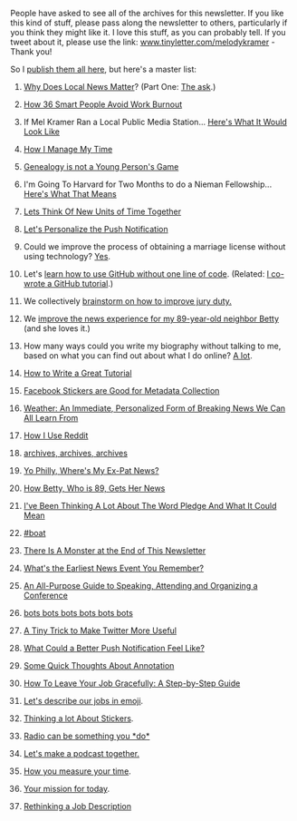 People have asked to see all of the archives for this newsletter. If you like this kind of stuff, please pass along the newsletter to others, particularly if you think they might like it. I love this stuff, as you can probably tell. If you tweet about it, please use the link: www.tinyletter.com/melodykramer - Thank you!


So I [publish them all here](http://melodykramer.github.io/), but here's a master list:


1.  [Why Does Local News Matter](http://melodykramer.github.io/contact/)? (Part One:  [The ask](http://melodykramer.github.io/2015/05/20/whats-the-point-of-local/).)


2.  [How 36 Smart People Avoid Work Burnout](http://melodykramer.github.io/2015/05/18/36-people-explain-how-they-avoid-work-burnout/)


3. If Mel Kramer Ran a Local Public Media Station... [Here's What It Would Look Like](http://melodykramer.github.io/2015/05/14/if-I-ran-a-station/)


4.  [How I Manage My Time ](http://melodykramer.github.io/2015/05/06/how-I-manage-my-time/)


5.  [Genealogy is not a Young Person's Game](http://melodykramer.github.io/2015/05/04/genealogy-is-not-a-young-persons-game/)


6. I'm Going To Harvard for Two Months to do a Nieman Fellowship... [Here's What That Means](http://melodykramer.github.io/2015/05/02/public-media-membership-sprint-one/)


7.  [Lets Think Of New Units of Time Together](http://melodykramer.github.io/2015/04/28/new-units-of-time/)


8.  [Let's Personalize the Push Notification](http://melodykramer.github.io/personalize-the-push/)


9. Could we improve the process of obtaining a marriage license without using technology?  [Yes](http://melodykramer.github.io/2015/05/02/improving-marriage-slightly/).


10. Let's  [learn how to use GitHub without one line of code](http://melodykramer.github.io/2015/04/06/learning-github-without-one-line-of-code/). (Related:  [I co-wrote a GitHub tutorial](https://18f.gsa.gov/2015/03/03/how-to-use-github-and-the-terminal-a-guide/).)


11. We collectively  [brainstorm on how to improve jury duty.](http://melodykramer.github.io/2015/03/22/good-ideas-for-jury-duty/)


12. We  [improve the news experience for my 89-year-old neighbor Betty](http://melodykramer.github.io/2015/03/18/good-news-for-news-for-betty/) (and she loves it.)


13. How many ways could you write my biography without talking to me, based on what you can find out about what I do online?  [A lot](http://melodykramer.github.io/2015/03/13/the-autobiography-of-melody-joy-kramer/).


14.  [How to Write a Great Tutorial ](http://melodykramer.github.io/2015/03/04/how-to-write-a-great-tutorial/)


15.  [Facebook Stickers are Good for Metadata Collection](http://melodykramer.github.io/facebook-stickers-are-smart-for-metadata.md/)


16.  [Weather: An Immediate, Personalized Form of Breaking News We Can All Learn From ](http://melodykramer.github.io/weather-an-immediate-personalized-form-of-breaking-news-we-can-all-learn-from/)


17.  [How I Use Reddit](http://melodykramer.github.io/how-i-use-reddit/)


18.  [archives, archives, archives](http://melodykramer.github.io/archives-archives-archives/)


19.  [Yo Philly, Where's My Ex-Pat News?](http://melodykramer.github.io/yo-philly-wheres-my-ex-pat-news/)


20.  [How Betty, Who is 89, Gets Her News](http://melodykramer.github.io/how-betty-who-is-89-gets-her-news/)


21.  [I've Been Thinking A Lot About The Word Pledge And What It Could Mean](http://melodykramer.github.io/pledge/)


22.  [#boat](http://melodykramer.github.io/boat/)


23.  [There Is A Monster at the End of This Newsletter](http://melodykramer.github.io/2015/01/29/there-is-a-monster-at-the-end-of-this-newsletter/)


24.  [What's the Earliest News Event You Remember? ](http://melodykramer.github.io/2015/01/28/whats-the-earliest-news-event-you-remember/)


25.  [An All-Purpose Guide to Speaking, Attending and Organizing a Conference](https://medium.com/thelist/on-intentionality-public-speaking-and-conferences-2d3af987a7e1)


26.  [bots bots bots bots bots bots ](http://melodykramer.github.io/bots-bots-bots-bots-bots-2/)


27.  [A Tiny Trick to Make Twitter More Useful](http://melodykramer.github.io/a-tiny-trick-to-make-twitter-more-useful/)


28.  [What Could a Better Push Notification Feel Like?](http://melodykramer.github.io/what-does-a-better-push-notification-feel-like/)


29.  [Some Quick Thoughts About Annotation](http://melodykramer.github.io/quick-thoughts-about-annotation/)


30.  [How To Leave Your Job Gracefully: A Step-by-Step Guide](http://melodykramer.github.io/how-to-leave-your-job-gracefully-a-step-by-step-guide/)


31.  [Let's describe our jobs in emoji](https://twitter.com/mkramer/status/593884671647338496).


32.  [Thinking a lot About Stickers](http://melodykramer.github.io/2015/06/04/thinking-a-lot-about-stickers/).


33.  [Radio can be something you \*do\*](http://melodykramer.github.io/2015/06/04/radio-can-be-something-you-do/)


34.  [Let's make a podcast together. ](http://melodykramer.github.io/2015/06/04/lets-make-a-podcast-together/)


35.  [How you measure your time](http://melodykramer.github.io/2015/06/04/how-you-manage-your-time/).


36.  [Your mission for today](http://melodykramer.github.io/2015/06/04/your-mission-for-today/).


37.  [Rethinking a Job Description](http://melodykramer.github.io/2015/06/04/rethinking-a-job-description/)
